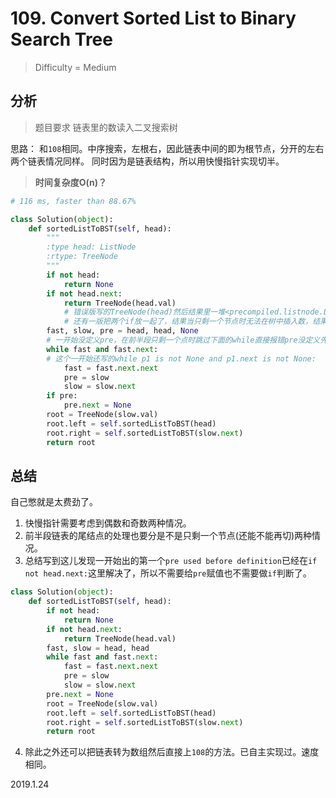 # 109. Convert Sorted List to Binary Search Tree
> Difficulty = Medium

## 分析

> 题目要求
> 链表里的数读入二叉搜索树

思路：
和`108`相同。中序搜索，左根右，因此链表中间的即为根节点，分开的左右两个链表情况同样。
同时因为是链表结构，所以用快慢指针实现切半。

> **时间复杂度O(n)？**

```python
# 116 ms, faster than 88.67% 

class Solution(object):
	def sortedListToBST(self, head):
		"""
		:type head: ListNode
		:rtype: TreeNode
		"""
		if not head:
			return None
		if not head.next:
			return TreeNode(head.val)
			# 错误版写的TreeNode(head)然后结果里一堆<precompiled.listnode.ListNode object at 0x7fba322c5bd0>
			# 还有一版把两个if放一起了，结果当只剩一个节点时无法在树中插入数，结果就只有仨数
		fast, slow, pre = head, head, None
		# 一开始没定义pre，在前半段只剩一个点时跳过下面的while直接报错pre没定义先用
		while fast and fast.next:
		# 这个一开始还写的while p1 is not None and p1.next is not None:	
			fast = fast.next.next
			pre = slow
			slow = slow.next
		if pre:
			pre.next = None
		root = TreeNode(slow.val)
		root.left = self.sortedListToBST(head)
		root.right = self.sortedListToBST(slow.next)
		return root
```

## 总结

自己憋就是太费劲了。
1. 快慢指针需要考虑到偶数和奇数两种情况。
2. 前半段链表的尾结点的处理也要分是不是只剩一个节点(还能不能再切)两种情况。
3. 总结写到这儿发现一开始出的第一个`pre used before definition`已经在`if not head.next:`这里解决了，所以不需要给`pre`赋值也不需要做`if`判断了。

```python
class Solution(object):
	def sortedListToBST(self, head):
		if not head:
			return None
		if not head.next:
			return TreeNode(head.val)
		fast, slow = head, head
		while fast and fast.next:
			fast = fast.next.next
			pre = slow
			slow = slow.next
		pre.next = None
		root = TreeNode(slow.val)
		root.left = self.sortedListToBST(head)
		root.right = self.sortedListToBST(slow.next)
		return root
```

4. 除此之外还可以把链表转为数组然后直接上`108`的方法。已自主实现过。速度相同。

2019.1.24